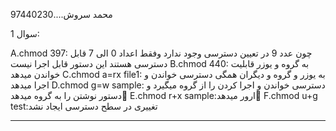 محمد سروش....97440230

سوال 1:

A.chmod 397:  چون عدد 9 در تعیین دسترسی وجود ندارد وفقط اعداد 0 الی 7 قابل دسترسی هستند  این دستور قابل اجرا نیست
B.chmod 440: به گروه و یوزر قابلیت خواندن میدهد
C.chmod a=rx file1: به یوزر و گروه و دیگران همگی دسترسی خواندن و اجرا میدهد
D.chmod g=w sample: دسترسی خواندن و اجرا کردن را از گروه میگیرد و دستور نوشتن را به گروه میدهد
ٍE.chmod r+x sample:ارور میدهد
ّF.chmod u+g test:تغییری در سطح دسترسی ایجاد نشد
*******************************************************************
